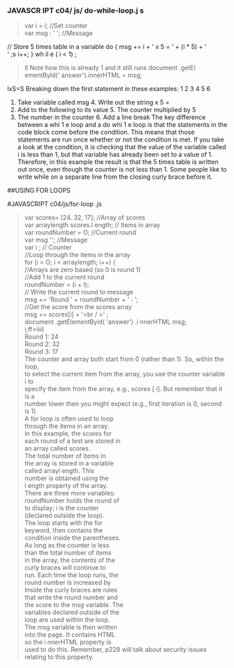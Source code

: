 ### JAVASCR IPT c04/ js/ do-while-loop.j s  

>var i = l; //Set counter  
var msg : ' '; //Message      
 
// Store 5 times table in a variable 
do { 
msg += i + ' x 5 = ' + (i * 5) + '<br I>' ;s 
i++; 
} wh il e ( i < 1) ; 
>II Note how this is already 1 and it still runs 
document .getEl ementByld(' answer').innerHTML = msg; 


lxS=S 
Breaking down the first statement in these examples: 
1 2 3 4 5 6 
1. Take variable called msg 4. Write out the string x 5 = 
2. Add to the following to its value 5. The counter multiplied by 5 
3. The number in the counter 6. Add a line break 
The key difference between 
a whi 1 e loop and a do whi 1 e 
loop is that the statements in 
the code block come before the 
condition. This means that those 
statements are run once whether 
or not the condition is met. 
If you take a look at the 
condition, it is checking that the 
value of the variable called i is 
less than 1, but that variable has 
already been set to a value of 1. 
Therefore, in this example the 
result is that the 5 times table is 
written out once, even though 
the counter is not less than 1. 
Some people like to write while 
on a separate line from the 
closing curly brace before it.  

##USING FOR LOOPS  

#JAVASCRIPT c04/js/for-loop .js  

>var scores= [24. 32, 17]; //Array of scores  
var arraylength scores.l ength; // Items in array  
var roundNumber = O; //Current round  
var msg ''; //Message  
var i ; // Counter  
//Loop through the items in the array  
for (i = O; i < arraylength; i++) {  
//Arrays are zero based (so 0 is round 1)  
//Add 1 to the current round  
roundNumber = (i + l);  
// Write the current round to message  
msg += 'Round ' + roundNumber + ' : ';  
//Get the score from the scores array  
msg += scores[i] + '<br / >' ;  
document .getElementByid( 'answer') .i nnerHTML msg;  
i;ff>iiiil  
Round 1: 24  
Round 2: 32  
Round 3: 17  
The counter and array both start from 0 (rather than 1). So, within the loop,  
to select the current item from the array, you use the counter variable i to  
specify the item from the array, e.g., scores [ i]. But remember that it is a  
number lower then you might expect (e.g., first iteration is 0, second is 1).  
A for loop is often used to loop  
through the items in an array.  
In this example, the scores for  
each round of a test are stored in  
an array called scores.  
The total number of items in  
the array is stored in a variable  
called arrayl ength. This  
number is obtained using the  
l ength property of the array.  
There are three more variables:  
roundNumber holds the round of   
to display; i is the counter  
(declared outside the loop).  
The loop starts with the for  
keyword, then contains the  
condition inside the parentheses.  
As long as the counter is less  
than the total number of items  
in the array, the contents of the  
curly braces will continue to  
run. Each time the loop runs, the  
round number is increased by     
Inside the curly braces are rules  
that write the round number and  
the score to the msg variable. The  
variables declared outside of the  
loop are used within the loop.  
The msg variable is then written  
into the page. It contains HTML  
so the i nnerHTML property is  
used to do this. Remember,
p228 will talk about security
issues relating to this property.
